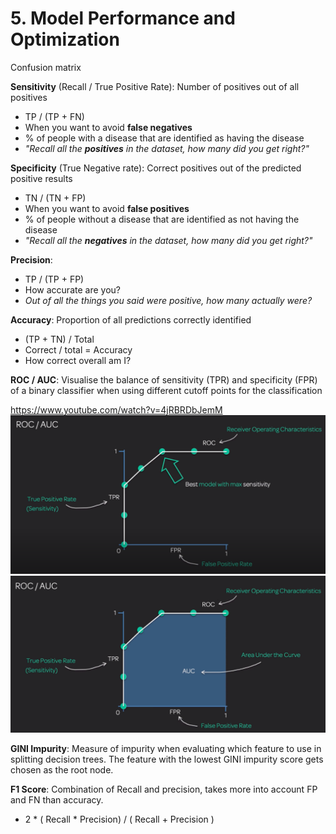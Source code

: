 # 5. Model Performance and Optimization
Confusion matrix

**Sensitivity** (Recall / True Positive Rate): Number of positives out of all positives 
* TP / (TP + FN)
* When you want to avoid **false negatives** 
* % of people with a disease that are identified as having the disease
* _"Recall all the **positives** in the dataset, how many did you get right?"_

**Specificity** (True Negative rate): Correct  positives out of the predicted positive results
* TN / (TN + FP)
* When you want to avoid **false positives** 
*  % of people without a disease that are identified as not having the disease
* _"Recall all the **negatives** in the dataset, how many did you get right?"_

**Precision**:
* TP / (TP + FP) 
* How accurate are you? 
* _Out of all the things you said were positive, how many actually were?_

**Accuracy**: Proportion of all predictions correctly identified 
* (TP + TN) / Total
* Correct / total = Accuracy
* How correct overall am I?

**ROC / AUC**: Visualise the balance of sensitivity (TPR) and specificity (FPR) of a  binary classifier when using different cutoff points for the classification 

https://www.youtube.com/watch?v=4jRBRDbJemM
![](img/roc-max-sens.png)
![](img/roc-roc.png)

**GINI Impurity**: Measure of impurity when evaluating which feature to use in splitting decision trees. The feature with the lowest GINI impurity score gets chosen as the root node.

**F1 Score**: Combination of Recall and precision, takes more into account FP and FN than accuracy. 
* 2 * ( Recall * Precision) / ( Recall + Precision )

